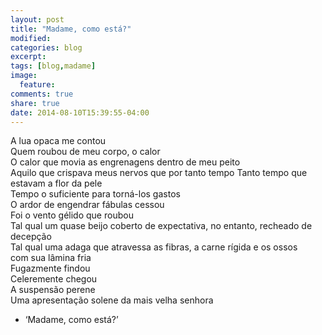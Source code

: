 ```yaml
---
layout: post
title: "Madame, como está?"
modified:
categories: blog
excerpt:
tags: [blog,madame]
image:
  feature:
comments: true
share: true
date: 2014-08-10T15:39:55-04:00
---
```

A lua opaca me contou  
Quem roubou de meu corpo, o calor  
O calor que movia as engrenagens dentro de meu peito  
Aquilo que crispava meus nervos que por tanto tempo
Tanto tempo que estavam a flor da pele  
Tempo o suficiente para torná-los gastos  
O ardor de engendrar fábulas cessou  
Foi o vento gélido que roubou  
Tal qual um quase beijo coberto de expectativa, no entanto, recheado de decepção  
Tal qual uma adaga que atravessa as fibras, a carne rígida e os ossos   
com sua lâmina fria  
Fugazmente findou  
Celeremente chegou  
A suspensão perene  
Uma apresentação solene da mais velha senhora  
- ‘Madame, como está?’  
